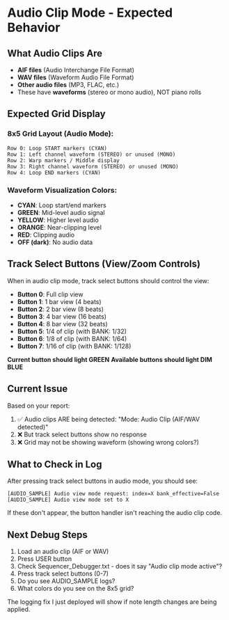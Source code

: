 # Audio Clip Mode - Expected Behavior

## What Audio Clips Are
- **AIF files** (Audio Interchange File Format)
- **WAV files** (Waveform Audio File Format)  
- **Other audio files** (MP3, FLAC, etc.)
- These have **waveforms** (stereo or mono audio), NOT piano rolls

## Expected Grid Display

### 8x5 Grid Layout (Audio Mode):
```
Row 0: Loop START markers (CYAN)
Row 1: Left channel waveform (STEREO) or unused (MONO)
Row 2: Warp markers / Middle display
Row 3: Right channel waveform (STEREO) or unused (MONO)  
Row 4: Loop END markers (CYAN)
```

### Waveform Visualization Colors:
- **CYAN**: Loop start/end markers
- **GREEN**: Mid-level audio signal
- **YELLOW**: Higher level audio
- **ORANGE**: Near-clipping level
- **RED**: Clipping audio
- **OFF (dark)**: No audio data

## Track Select Buttons (View/Zoom Controls)
When in audio clip mode, track select buttons should control the view:

- **Button 0**: Full clip view
- **Button 1**: 1 bar view (4 beats)
- **Button 2**: 2 bar view (8 beats)
- **Button 3**: 4 bar view (16 beats)
- **Button 4**: 8 bar view (32 beats)
- **Button 5**: 1/4 of clip (with BANK: 1/32)
- **Button 6**: 1/8 of clip (with BANK: 1/64)
- **Button 7**: 1/16 of clip (with BANK: 1/128)

**Current button should light GREEN**
**Available buttons should light DIM BLUE**

## Current Issue
Based on your report:
1. ✅ Audio clips ARE being detected: "Mode: Audio Clip (AIF/WAV detected)"
2. ❌ But track select buttons show no response
3. ❌ Grid may not be showing waveform (showing wrong colors?)

## What to Check in Log
After pressing track select buttons in audio mode, you should see:
```
[AUDIO_SAMPLE] Audio view mode request: index=X bank_effective=False
[AUDIO_SAMPLE] Audio view mode set to X
```

If these don't appear, the button handler isn't reaching the audio clip code.

## Next Debug Steps
1. Load an audio clip (AIF or WAV)
2. Press USER button
3. Check Sequencer_Debugger.txt - does it say "Audio clip mode active"?
4. Press track select buttons (0-7)
5. Do you see AUDIO_SAMPLE logs?
6. What colors do you see on the 8x5 grid?

The logging fix I just deployed will show if note length changes are being applied.
